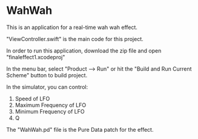 # WahWah
This is an application for a real-time wah wah effect.

"ViewController.swift" is the main code for this project.

In order to run this application, download the zip file and open "finaleffect1.xcodeproj"

In the menu bar, select "Product --> Run" or hit the "Build and Run Current Scheme" button to build project. 

In the simulator, you can control:
1. Speed of LFO
2. Maximum Frequency of LFO
3. Minimum Frequency of LFO
4. Q

The "WahWah.pd" file is the Pure Data patch for the effect.

